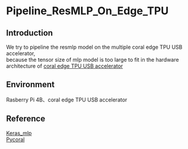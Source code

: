 # Pipeline_ResMLP_On_Edge_TPU  
## Introduction
We try to pipeline the resmlp model on the multiple coral edge TPU USB accelerator,     
because the tensor size of mlp model is too large to fit in the hardware architecture of   [coral edge TPU USB accelerator](https://coral.ai/products/accelerator/) 
## Environment  
Rasberry Pi 4B、coral edge TPU USB accelerator  
## Reference
[Keras_mlp](https://github.com/leondgarse/keras_mlp#resmlp)  
[Pycoral](https://github.com/google-coral/pycoral/tree/master/examples)  
